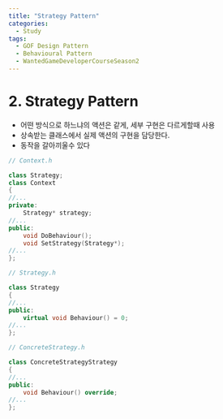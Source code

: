 ```yaml
---
title: "Strategy Pattern"
categories:
  - Study
tags:
  - GOF Design Pattern
  - Behavioural Pattern
  - WantedGameDeveloperCourseSeason2
---
```


# 2. Strategy Pattern
- 어떤 방식으로 하느냐의 액션은 같게, 세부 구현은 다르게할때 사용
- 상속받는 클래스에서 실제 액션의 구현을 담당한다.
- 동작을 갈아끼울수 있다

```cpp
// Context.h

class Strategy;
class Context
{
//...
private:
	Strategy* strategy;
//...
public:
	void DoBehaviour();
	void SetStrategy(Strategy*);
//...	
};

```
```cpp
// Strategy.h

class Strategy
{
//...
public:
    virtual void Behaviour() = 0;
//...
};

```
```cpp
// ConcreteStrategy.h

class ConcreteStrategyStrategy
{
//...
public:
    void Behaviour() override;
//...
};

```